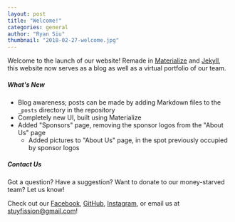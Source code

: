 ```yaml
---
layout: post
title: "Welcome!"
categories: general
author: "Ryan Siu"
thumbnail: "2018-02-27-welcome.jpg"
---
```


Welcome to the launch of our website! Remade in [Materialize](http://materializecss.com/) and [Jekyll](http://jekyllrb.com/), this website now serves as a blog as well as a virtual portfolio of our team.

##### What's New
* Blog awareness; posts can be made by adding Markdown files to the `_posts` directory in the repository
* Completely new UI, built using Materialize
* Added "Sponsors" page, removing the sponsor logos from the "About Us" page
  * Added pictures to "About Us" page, in the spot previously occupied by sponsor logos

##### Contact Us
Got a question? Have a suggestion? Want to donate to our money-starved team? Let us know!

Check out our [Facebook](https://www.facebook.com/stuyfission/), [GitHub](https://github.com/fission310), [Instagram](https://www.instagram.com/stuyfission/), or email us at [stuyfission@gmail.com](mailto:stuyfission@gmail.com)!
